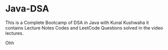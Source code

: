 # Java-DSA

This is a Complete Bootcamp of DSA in Java with Kunal Kushwaha it contains Lecture Notes Codes and LeetCode Questions solved in the video lectures.



Ohh